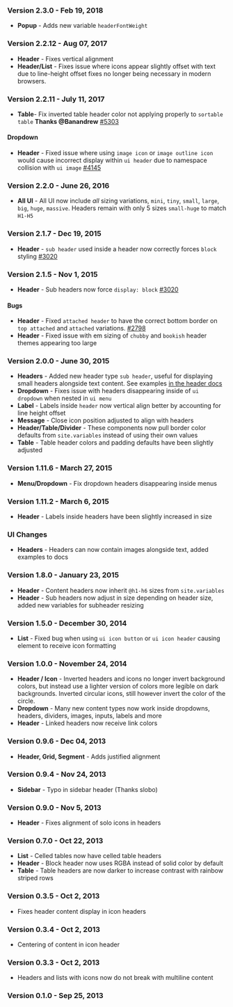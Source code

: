 ### Version 2.3.0 - Feb 19, 2018

- **Popup** - Adds new variable `headerFontWeight`

### Version 2.2.12 - Aug 07, 2017

- **Header** - Fixes vertical alignment
- **Header/List** - Fixes issue where icons appear slightly offset with text due to line-height offset fixes no longer being necessary in modern browsers.

### Version 2.2.11 - July 11, 2017

- **Table**- Fix inverted table header color not applying properly to `sortable table` **Thanks @Banandrew** [#5303](https://github.com/Semantic-Org/Semantic-UI/issues/5303)

#### Dropdown

- **Header** - Fixed issue where using `image icon` or `image outline icon` would cause incorrect display within `ui header` due to namespace collision with `ui image` [#4145](https://github.com/Semantic-Org/Semantic-UI/pull/4145)

### Version 2.2.0 - June 26, 2016

- **All UI** - All UI now include _all_ sizing variations, `mini`, `tiny`, `small`, `large`, `big`, `huge`, `massive`. Headers remain with only 5 sizes `small-huge` to match `H1-H5`

### Version 2.1.7 - Dec 19, 2015

- **Header** - `sub header` used inside a header now correctly forces `block` styling [#3020](https://github.com/Semantic-Org/Semantic-UI/issues/3020)

### Version 2.1.5 - Nov 1, 2015

- **Header** - Sub headers now force `display: block` [#3020](https://github.com/Semantic-Org/Semantic-UI/issues/3020)

#### Bugs

- **Header** - Fixed `attached header` to have the correct bottom border on `top attached` and `attached` variations. [#2798](https://github.com/Semantic-Org/Semantic-UI/issues/2798)
- **Header** - Fixed issue with em sizing of `chubby` and `bookish` header themes appearing too large

### Version 2.0.0 - June 30, 2015

- **Headers** - Added new header type `sub header`, useful for displaying small headers alongside text content. See examples [in the header docs](http://www.semantic-ui.com/elements/header.html#sub-headers)
- **Dropdown** - Fixes issue with headers disappearing inside of `ui dropdown` when nested in `ui menu`
- **Label** - Labels inside `header` now vertical align better by accounting for line height offset
- **Message** - Close icon position adjusted to align with headers
- **Header/Table/Divider** - These components now pull border color defaults from `site.variables` instead of using their own values
- **Table** - Table header colors and padding defaults have been slightly adjusted

### Version 1.11.6 - March 27, 2015

- **Menu/Dropdown** - Fix dropdown headers disappearing inside menus

### Version 1.11.2 - March 6, 2015

- **Header** - Labels inside headers have been slightly increased in size

### UI Changes

- **Headers** - Headers can now contain images alongside text, added examples to docs

### Version 1.8.0 - January 23, 2015

- **Header** - Content headers now inherit `@h1-h6` sizes from `site.variables`
- **Header** - Sub headers now adjust in size depending on header size, added new variables for subheader resizing

### Version 1.5.0 - December 30, 2014

- **List** - Fixed bug when using ``ui icon button`` or ``ui icon header`` causing element to receive icon formatting

### Version 1.0.0 - November 24, 2014

- **Header / Icon** - Inverted headers and icons no longer invert background colors, but instead use a lighter version of colors more legible on dark backgrounds. Inverted circular icons, still however invert the color of the circle.
- **Dropdown** - Many new content types now work inside dropdowns, headers, dividers, images, inputs, labels and more
- **Header** - Linked headers now receive link colors

### Version 0.9.6 - Dec 04, 2013

- **Header, Grid, Segment** - Adds justified alignment

### Version 0.9.4 - Nov 24, 2013

- **Sidebar** - Typo in sidebar header (Thanks slobo)

### Version 0.9.0 - Nov 5, 2013

- **Header** - Fixes alignment of solo icons in headers

### Version 0.7.0 - Oct 22, 2013

- **List** - Celled tables now have celled table headers
- **Header** - Block header now uses RGBA instead of solid color by default
- **Table** - Table headers are now darker to increase contrast with rainbow striped rows

### Version 0.3.5 - Oct 2, 2013

- Fixes header content display in icon headers

### Version 0.3.4 - Oct 2, 2013

- Centering of content in icon header

### Version 0.3.3 - Oct 2, 2013

- Headers and lists with icons now do not break with multiline content

### Version 0.1.0 - Sep 25, 2013